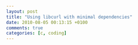```yaml
---
layout: post
title: "Using libcurl with minimal dependencies"
date: 2010-08-05 00:13:15 +0100
comments: true
categories: [c, coding]
---
```

